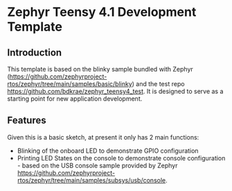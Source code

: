 # Zephyr Teensy 4.1 Development Template

## Introduction
This template is based on the blinky sample bundled with Zephyr (https://github.com/zephyrproject-rtos/zephyr/tree/main/samples/basic/blinky) and the test repo https://github.com/bdkrae/zephyr_teensy4_test. It is designed to serve as a starting point for new application development.

## Features
Given this is a basic sketch, at present it only has 2 main functions:
  - Blinking of the onboard LED to demonstrate GPIO configuration 
  - Printing LED States on the console to demonstrate console configuration - based on the USB console sample provided by Zephyr https://github.com/zephyrproject-rtos/zephyr/tree/main/samples/subsys/usb/console.
